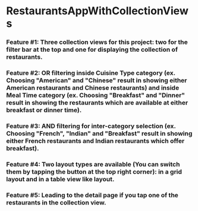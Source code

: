 # RestaurantsAppWithCollectionViews


### Feature #1: Three collection views for this project: two for the filter bar at the top and one for displaying the collection of restaurants.


### Feature #2: OR filtering inside Cuisine Type category (ex. Choosing "American" and "Chinese" result in showing either American restaurants and Chinese restaurants) and inside Meal Time category (ex. Choosing "Breakfast" and "Dinner" result in showing the restaurants which are available at either breakfast or dinner time).


### Feature #3: AND filtering for inter-category selection (ex. Choosing "French", "Indian" and "Breakfast" result in showing either French restaurants and Indian restaurants which offer breakfast).


### Feature #4: Two layout types are available (You can switch them by tapping the button at the top right corner): in a grid layout and in a table view like layout.


### Feature #5: Leading to the detail page if you tap one of the restaurants in the collection view.
 
